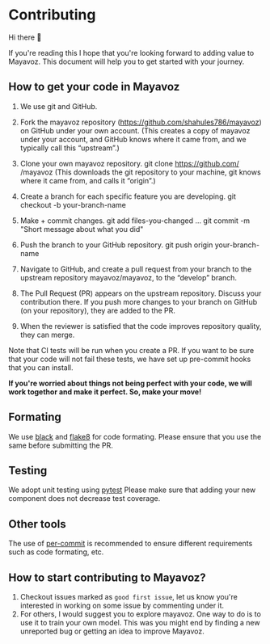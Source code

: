 # Contributing

Hi there 👋

If you're reading this I hope that you're looking forward to adding value to Mayavoz. This document will help you to get started with your journey.

## How to get your code in Mayavoz

1. We use git and GitHub.

2. Fork the mayavoz repository (https://github.com/shahules786/mayavoz) on GitHub under your own account. (This creates a copy of mayavoz under your account, and GitHub knows where it came from, and we typically call this “upstream”.)

3. Clone your own mayavoz repository. git clone https://github.com/ <your-account> /mayavoz (This downloads the git repository to your machine, git knows where it came from, and calls it “origin”.)

4. Create a branch for each specific feature you are developing. git checkout -b your-branch-name

5. Make + commit changes. git add files-you-changed ... git commit -m "Short message about what you did"

6. Push the branch to your GitHub repository. git push origin your-branch-name

7. Navigate to GitHub, and create a pull request from your branch to the upstream repository mayavoz/mayavoz, to the “develop” branch.

8. The Pull Request (PR) appears on the upstream repository. Discuss your contribution there. If you push more changes to your branch on GitHub (on your repository), they are added to the PR.

9. When the reviewer is satisfied that the code improves repository quality, they can merge.

Note that CI tests will be run when you create a PR. If you want to be sure that your code will not fail these tests, we have set up pre-commit hooks that you can install.

**If you're worried about things not being perfect with your code, we will work togethor and make it perfect. So, make your move!**

## Formating

We use [black](https://black.readthedocs.io/en/stable/) and [flake8](https://flake8.pycqa.org/en/latest/) for code formating. Please ensure that you use the same before submitting the PR.


## Testing
We adopt unit testing using [pytest](https://docs.pytest.org/en/latest/contents.html)
Please make sure that adding your new component does not decrease test coverage.

## Other tools
The use of [per-commit](https://pre-commit.com/) is recommended to ensure different requirements such as code formating, etc.

## How to start contributing to Mayavoz?

1. Checkout issues marked as `good first issue`, let us know you're interested in working on some issue by commenting under it.
2. For others, I would suggest you to explore mayavoz. One way to do is to use it to train your own model. This was you might end by finding a new unreported bug or getting an idea to improve Mayavoz.

